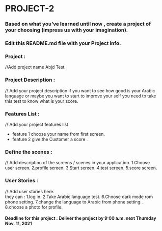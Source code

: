 # PROJECT-2

### Based on what you’ve learned until now , create a project of your choosing (impress us with your imagination).
### Edit this README.md file with your Project info.


### Project : 
//Add project name
Abjd Test


### Project Description :
// Add your project description
if you want to see how good is your Arabic language or maybe you want to start to improve your self you need to take this test to know what is your score.


### Features List :
// Add your project features list
- feature 1 
choose your name from first screen.
- feature 2
give the Customer a score .




### Define the scenes :
// Add description of the screens / scenes in your application.
1.Choose user screen.
2.profile screen.
3.Start screen.
4.test screen.
5.score screen.



### User Stories :
// Add user stories here.   
they can :
1.log in.
2.Take Arabic language test.
6.Choose dark mode rom phone setting.
7.change the language to Arabic from phone setting .
8.choose a photo for profile.

#### Deadline for this project :  Deliver the project by 9:00 a.m. next Thursday Nov. 11, 2021 
